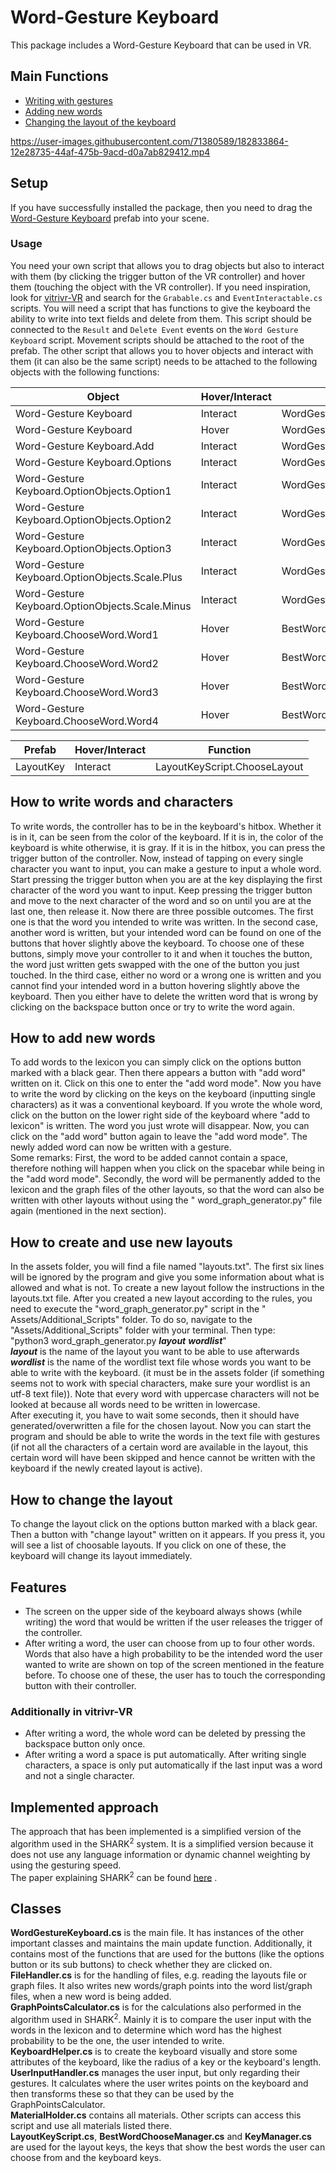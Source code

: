 # Word-Gesture Keyboard

This package includes a Word-Gesture Keyboard that can be used in VR.

## Main Functions

- [Writing with gestures](#how-to-write-words-and-characters)
- [Adding new words](#how-to-add-new-words)
- [Changing the layout of the keyboard](#how-to-create-and-use-new-layouts)

https://user-images.githubusercontent.com/71380589/182833864-12e28735-44af-475b-9acd-d0a7ab829412.mp4

## Setup

If you have successfully installed the package, then you need to drag
the [Word-Gesture Keyboard](Assets/Prefabs/Word-Gesture%20Keyboard.prefab) prefab into your scene.

### Usage

You need your own script that allows you to drag objects but also to interact with them (by clicking the trigger button
of the VR controller) and hover them (touching the object with the VR controller).
If you need inspiration, look for [vitrivr-VR](https://github.com/vitrivr/vitrivr-vr) and search for the `Grabable.cs`
and `EventInteractable.cs` scripts.
You will need a script that has functions to give the keyboard the ability to write into text fields and delete from
them.
This script should be connected to the `Result` and `Delete Event` events on the `Word Gesture Keyboard` script.
Movement scripts should be attached to the root of the prefab.
The other script that allows you to hover objects and interact with them (it can also be the same script) needs to be
attached to the following objects with the following functions:

| Object                                       |Hover/Interact| Function                         |
|----------------------------------------------|--------------|----------------------------------|
| Word-Gesture Keyboard                        |Interact| WordGestureKeyboard.DrawWord     |
| Word-Gesture Keyboard                        |Hover| WordGestureKeyboard.HoverKeyboard            |
| Word-Gesture Keyboard.Add                    |Interact| WordGestureKeyboard.AddNewWord               |
| Word-Gesture Keyboard.Options                |Interact| WordGestureKeyboard.EnterOptions             |
| Word-Gesture Keyboard.OptionObjects.Option1  |Interact| WordGestureKeyboard.ChangeSize               |
| Word-Gesture Keyboard.OptionObjects.Option2  |Interact| WordGestureKeyboard.EnterLayoutChoose        |
| Word-Gesture Keyboard.OptionObjects.Option3  |Interact| WordGestureKeyboard.EnterAddWordMode         |
| Word-Gesture Keyboard.OptionObjects.Scale.Plus |Interact| WordGestureKeyboard.ScalePlus                |
| Word-Gesture Keyboard.OptionObjects.Scale.Minus |Interact| WordGestureKeyboard.ScaleMinus               |
| Word-Gesture Keyboard.ChooseWord.Word1       |Hover| BestWordChooseManager.ChooseWord |
| Word-Gesture Keyboard.ChooseWord.Word2       |Hover| BestWordChooseManager.ChooseWord |
| Word-Gesture Keyboard.ChooseWord.Word3       |Hover| BestWordChooseManager.ChooseWord |
| Word-Gesture Keyboard.ChooseWord.Word4       |Hover| BestWordChooseManager.ChooseWord |

|Prefab|Hover/Interact|Function|
|------|--------------|--------|
|LayoutKey|Interact|LayoutKeyScript.ChooseLayout|

## How to write words and characters

To write words, the controller has to be in the keyboard's hitbox. Whether it is in it, can be seen from the color of
the keyboard. If it is in, the color of the keyboard is white otherwise, it is gray. If it is in the hitbox, you can
press the trigger button of the controller. Now, instead of tapping on every single character you want to input, you can
make a gesture to input a whole word. Start pressing the trigger button when you are at the key displaying the first
character of the word you want to input. Keep pressing the trigger button and move to the next character of the word and
so on until you are at the last one, then release it. Now there are three possible outcomes. The first one is that the
word you intended to write was written. In the second case, another word is written, but your intended word can be found
on one of the buttons that hover slightly above the keyboard. To choose one of these buttons, simply move your
controller to it and when it touches the button, the word just written gets swapped with the one of the button you just
touched. In the third case, either no word or a wrong one is written and you cannot find your intended word in a button
hovering slightly above the keyboard. Then you either have to delete the written word that is wrong by clicking on the
backspace button once or try to write the word again.

## How to add new words

To add words to the lexicon you can simply click on the options button marked with a black gear. Then there appears a
button with "add word" written on it. Click on this one to enter the "add word mode". Now you have to write the word by
clicking on the keys on the keyboard (inputting single characters) as it was a conventional keyboard. If you wrote the
whole word, click on the button on the lower right side of the keyboard where "add to lexicon" is written. The word you
just wrote will disappear. Now, you can click on the "add word" button again to leave the "add word mode". The newly
added word can now be written with a gesture.  
Some remarks: First, the word to be added cannot contain a space, therefore nothing will happen when you click on the
spacebar while being in the "add word mode". Secondly, the word will be permanently added to the lexicon and the graph
files of the other layouts, so that the word can also be written with other layouts without using the "
word_graph_generator.py" file again (mentioned in the next section).

## How to create and use new layouts

In the assets folder, you will find a file named "layouts.txt". The first six lines will be ignored by the program and
give you some information about what is allowed and what is not.
To create a new layout follow the instructions in the layouts.txt file.
After you created a new layout according to the rules, you need to execute the "word_graph_generator.py" script in the "
Assets/Additional_Scripts" folder. To do so, navigate to the "Assets/Additional_Scripts" folder with your terminal. Then
type:  
"python3 word_graph_generator.py ***layout*** ***wordlist***"  
***layout*** is the name of the layout you want to be able to use afterwards  
***wordlist*** is the name of the wordlist text file whose words you want to be able to write with the keyboard. (it
must be in the assets folder (if something seems not to work with special characters, make sure your wordlist is an
utf-8 text file)). Note that every word with uppercase characters will not be looked at because all words need to be
written in lowercase.  
After executing it, you have to wait some seconds, then it should have generated/overwritten a file for the chosen
layout. Now you can start the program and should be able to write the words in the text file with gestures (if not all
the characters of a certain word are available in the layout, this certain word will have been skipped and hence cannot
be written with the keyboard if the newly created layout is active).

## How to change the layout

To change the layout click on the options button marked with a black gear. Then a button with "change layout" written on
it appears. If you press it, you will see a list of choosable layouts. If you click on one of these, the keyboard will
change its layout immediately.

## Features

- The screen on the upper side of the keyboard always shows (while writing) the word that would be written if the user
  releases the trigger of the controller.
- After writing a word, the user can choose from up to four other words. Words that also have a high probability to be
  the intended word the user wanted to write are shown on top of the screen mentioned in the feature before. To choose
  one of these, the user has to touch the corresponding button with their controller.

### Additionally in vitrivr-VR

- After writing a word, the whole word can be deleted by pressing the backspace button only once.
- After writing a word a space is put automatically. After writing single characters, a space is only put automatically
  if the last input was a word and not a single character.

## Implemented approach

The approach that has been implemented is a simplified version of the algorithm used in the SHARK<sup>2</sup> system. It
is a simplified version because it does not use any language information or dynamic channel weighting by using the
gesturing speed.  
The paper explaining SHARK<sup>2</sup> can be
found [here](https://www.researchgate.net/publication/228875756_SHARK2A_large_Vocabulary_shorthand_writing_system_for_pen-based_computers)
.

## Classes

**WordGestureKeyboard.cs** is the main file. It has instances of the other important classes and maintains the main update function.
Additionally, it contains most of the functions that are used for the buttons (like the options button or its sub
buttons) to check whether they are clicked on.  
**FileHandler.cs** is for the handling of files, e.g. reading the layouts file or graph files. It also writes new
words/graph points into the word list/graph files, when a new word is being added.  
**GraphPointsCalculator.cs** is for the calculations also performed in the algorithm used in SHARK<sup>2</sup>. Mainly
it is to compare the user input with the words in the lexicon and to determine which word has the highest probability to
be the one, the user intended to write.  
**KeyboardHelper.cs** is to create the keyboard visually and store some attributes of the keyboard, like the radius of a
key or the keyboard's length.  
**UserInputHandler.cs** manages the user input, but only regarding their gestures. It calculates where the user writes
points on the keyboard and then transforms these so that they can be used by the GraphPointsCalculator.  
**MaterialHolder.cs** contains all materials. Other scripts can access this script and use all materials listed
there.   
**LayoutKeyScript.cs**, **BestWordChooseManager.cs** and **KeyManager.cs** are used for the layout keys, the keys that
show the best words the user can choose from and the keyboard keys.
